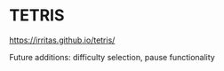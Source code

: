 TETRIS
======

https://irritas.github.io/tetris/

Future additions: difficulty selection, pause functionality